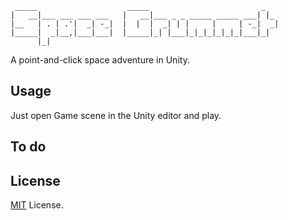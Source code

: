      _____                    _____                         _
    |   __|___ ___ ___ ___   |   __|___ _ _ _____ _____ ___| |_
    |__   | . | .'|  _| -_|  |  |  |  _| | |     |     | -_|  _|
    |_____|  _|__,|___|___|  |_____|_| |___|_|_|_|_|_|_|___|_|
          |_|

A point-and-click space adventure in Unity.

## Usage

Just open Game scene in the Unity editor and play.

## To do

## License

[MIT](https://www.google.com) License.
